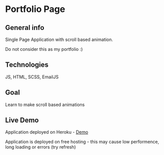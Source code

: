 # Portfolio Page

## General info
Single Page Application with scroll based animation.

Do not consider this as my portfolio :)

## Technologies
JS, HTML, SCSS, EmailJS

## Goal
Learn to make scroll based animations

## Live Demo
Application deployed on Heroku - [Demo](https://portfolio-page-demo.herokuapp.com/)

Application is deployed on free hosting - this may cause low performence, long loading or errors (try refresh)
